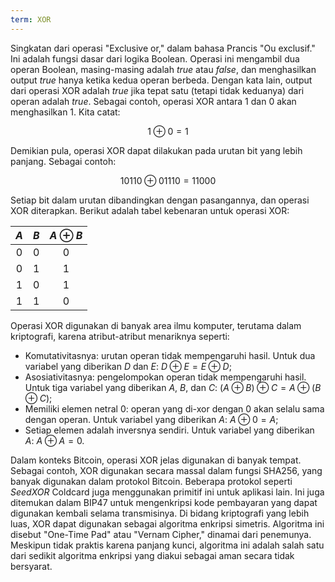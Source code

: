 ```yaml
---
term: XOR
---
```


Singkatan dari operasi "Exclusive or," dalam bahasa Prancis "Ou exclusif." Ini adalah fungsi dasar dari logika Boolean. Operasi ini mengambil dua operan Boolean, masing-masing adalah $true$ atau $false$, dan menghasilkan output $true$ hanya ketika kedua operan berbeda. Dengan kata lain, output dari operasi XOR adalah $true$ jika tepat satu (tetapi tidak keduanya) dari operan adalah $true$. Sebagai contoh, operasi XOR antara $1$ dan $0$ akan menghasilkan $1$. Kita catat:

$$
1 \oplus 0 = 1
$$

Demikian pula, operasi XOR dapat dilakukan pada urutan bit yang lebih panjang. Sebagai contoh:

$$
10110 \oplus 01110 = 11000
$$

Setiap bit dalam urutan dibandingkan dengan pasangannya, dan operasi XOR diterapkan. Berikut adalah tabel kebenaran untuk operasi XOR:

<div align="center">

| $A$ | $B$ | $A \oplus B$ |
|:---:|:---:|:------------:|
| $0$ | $0$ |      $0$     |
| $0$ | $1$ |      $1$     |
| $1$ | $0$ |      $1$     |
| $1$ | $1$ |      $0$     |

</div>

Operasi XOR digunakan di banyak area ilmu komputer, terutama dalam kriptografi, karena atribut-atribut menariknya seperti:
* Komutativitasnya: urutan operan tidak mempengaruhi hasil. Untuk dua variabel yang diberikan $D$ dan $E$: $D \oplus E = E \oplus D$;
* Asosiativitasnya: pengelompokan operan tidak mempengaruhi hasil. Untuk tiga variabel yang diberikan $A$, $B$, dan $C$: $(A \oplus B) \oplus C = A \oplus (B \oplus C)$;
* Memiliki elemen netral $0$: operan yang di-xor dengan $0$ akan selalu sama dengan operan. Untuk variabel yang diberikan $A$: $A \oplus 0 = A$;
* Setiap elemen adalah inversnya sendiri. Untuk variabel yang diberikan $A$: $A \oplus A = 0$.

Dalam konteks Bitcoin, operasi XOR jelas digunakan di banyak tempat. Sebagai contoh, XOR digunakan secara massal dalam fungsi SHA256, yang banyak digunakan dalam protokol Bitcoin. Beberapa protokol seperti *SeedXOR* Coldcard juga menggunakan primitif ini untuk aplikasi lain. Ini juga ditemukan dalam BIP47 untuk mengenkripsi kode pembayaran yang dapat digunakan kembali selama transmisinya.
Di bidang kriptografi yang lebih luas, XOR dapat digunakan sebagai algoritma enkripsi simetris. Algoritma ini disebut "One-Time Pad" atau "Vernam Cipher," dinamai dari penemunya. Meskipun tidak praktis karena panjang kunci, algoritma ini adalah salah satu dari sedikit algoritma enkripsi yang diakui sebagai aman secara tidak bersyarat.
